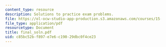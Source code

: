 ```yaml
---
content_type: resource
description: Solutions to practice exam problems.
file: https://ol-ocw-studio-app-production.s3.amazonaws.com/courses/15-040-game-theory-for-managers-spring-2004/c85bc52bf897e7e6c19029dbc0f4ce23_final_soln.pdf
file_type: application/pdf
resourcetype: Document
title: final_soln.pdf
uid: c85bc52b-f897-e7e6-c190-29dbc0f4ce23
---
```


